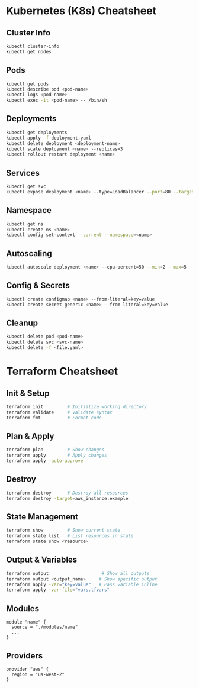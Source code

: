 # Kubernetes (K8s) Cheatsheet

## Cluster Info
```sh
kubectl cluster-info
kubectl get nodes
```

## Pods
```sh
kubectl get pods
kubectl describe pod <pod-name>
kubectl logs <pod-name>
kubectl exec -it <pod-name> -- /bin/sh
```

## Deployments
```sh
kubectl get deployments
kubectl apply -f deployment.yaml
kubectl delete deployment <deployment-name>
kubectl scale deployment <name> --replicas=3
kubectl rollout restart deployment <name>
```

## Services
```sh
kubectl get svc
kubectl expose deployment <name> --type=LoadBalancer --port=80 --target-port=3000
```

## Namespace
```sh
kubectl get ns
kubectl create ns <name>
kubectl config set-context --current --namespace=<name>
```

## Autoscaling
```sh
kubectl autoscale deployment <name> --cpu-percent=50 --min=2 --max=5
```

## Config & Secrets
```sh
kubectl create configmap <name> --from-literal=key=value
kubectl create secret generic <name> --from-literal=key=value
```

## Cleanup
```sh
kubectl delete pod <pod-name>
kubectl delete svc <svc-name>
kubectl delete -f <file.yaml>
```


# Terraform Cheatsheet

## Init & Setup
```sh
terraform init         # Initialize working directory
terraform validate     # Validate syntax
terraform fmt          # Format code
```

## Plan & Apply
```sh
terraform plan         # Show changes
terraform apply        # Apply changes
terraform apply -auto-approve
```

## Destroy
```sh
terraform destroy      # Destroy all resources
terraform destroy -target=aws_instance.example
```

## State Management
```sh
terraform show         # Show current state
terraform state list   # List resources in state
terraform state show <resource>
```

## Output & Variables
```sh
terraform output                    # Show all outputs
terraform output <output_name>     # Show specific output
terraform apply -var="key=value"   # Pass variable inline
terraform apply -var-file="vars.tfvars"
```

## Modules
```hcl
module "name" {
  source = "./modules/name"
  ...
}
```

## Providers
```hcl
provider "aws" {
  region = "us-west-2"
}
```
